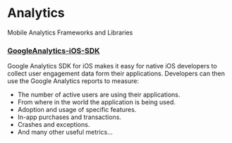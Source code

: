 # Analytics

Mobile Analytics Frameworks and Libraries

### [GoogleAnalytics-iOS-SDK](https://developers.google.com/analytics/devguides/collection/ios/)
Google Analytics SDK for iOS makes it easy for native iOS developers to collect user engagement data form their applications. Developers can then use the Google Analytics reports to measure:

* The number of active users are using their applications.
* From where in the world the application is being used.
* Adoption and usage of specific features.
* In-app purchases and transactions.
* Crashes and exceptions.
* And many other useful metrics...
